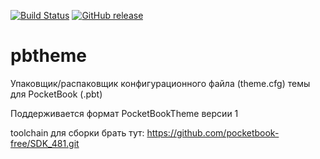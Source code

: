 [![Build Status][travis-badge]][travis-link]
[![GitHub release][release-badge]][release-link]
# pbtheme
Упаковщик/распаковщик конфигурационного файла (theme.cfg) темы для PocketBook (.pbt)

Поддерживается формат PocketBookTheme версии 1

toolchain для сборки брать тут: https://github.com/pocketbook-free/SDK_481.git

[travis-badge]:https://travis-ci.org/Lighting/pbtheme.svg?branch=master
[travis-link]:https://travis-ci.org/Lighting/pbtheme
[release-badge]:https://badge.fury.io/gh/lighting%2Fpbtheme.svg
[release-link]:https://github.com/Lighting/pbtheme/releases/latest
